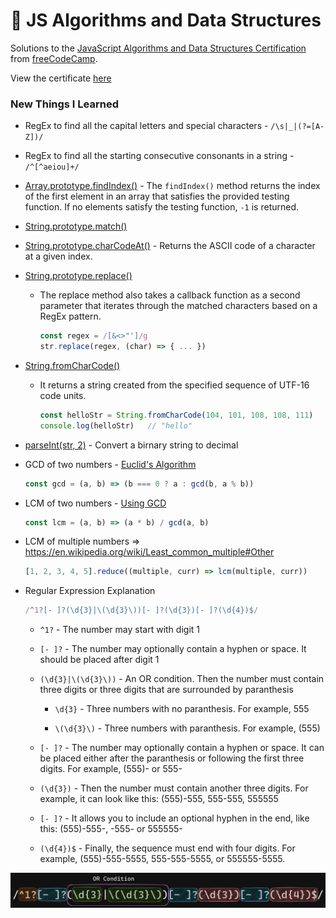 # 🚀 JS Algorithms and Data Structures

Solutions to the [JavaScript Algorithms and Data Structures Certification](https://www.freecodecamp.org/learn/javascript-algorithms-and-data-structures/) from [freeCodeCamp](https://www.freecodecamp.org/learn).

View the certificate [here](https://www.freecodecamp.org/certification/p.veerendranath/javascript-algorithms-and-data-structures)

### New Things I Learned
- RegEx to find all the capital letters and special characters - `/\s|_|(?=[A-Z])/`

- RegEx to find all the starting consecutive consonants in a string - `/^[^aeiou]+/`

- [Array.prototype.findIndex()](https://developer.mozilla.org/en-US/docs/Web/JavaScript/Reference/Global_Objects/Array/findIndex) - The `findIndex()` method returns the index of the first element in an array that satisfies the provided testing function. If no elements satisfy the testing function, `-1` is returned.

- [String.prototype.match()](https://developer.mozilla.org/en-US/docs/Web/JavaScript/Reference/Global_Objects/String/match)

- [String.prototype.charCodeAt()](https://developer.mozilla.org/en-US/docs/Web/JavaScript/Reference/Global_Objects/String/charCodeAt) - Returns the ASCII code of a character at a given index.

- [String.prototype.replace()](https://developer.mozilla.org/en-US/docs/Web/JavaScript/Reference/Global_Objects/String/replace)
    - The replace method also takes a callback function as a second parameter that iterates through the matched characters based on a RegEx pattern.
        ```js
        const regex = /[&<>"']/g
        str.replace(regex, (char) => { ... })
        ```
    
- [String.fromCharCode()](https://developer.mozilla.org/en-US/docs/Web/JavaScript/Reference/Global_Objects/String/fromCharCode)
    - It returns a string created from the specified sequence of UTF-16 code units.
        
        ```js
        const helloStr = String.fromCharCode(104, 101, 108, 108, 111)
        console.log(helloStr)   // "hello"
        ```
            


- [parseInt(str, 2)](https://developer.mozilla.org/en-US/docs/Web/JavaScript/Reference/Global_Objects/parseInt) - Convert a birnary string to decimal


- GCD of two numbers - [Euclid's Algorithm](https://en.wikipedia.org/wiki/Greatest_common_divisor#Euclid's_algorithm)
    
    ```js
    const gcd = (a, b) => (b === 0 ? a : gcd(b, a % b))
    ```
- LCM of two numbers - [Using GCD](https://en.wikipedia.org/wiki/Least_common_multiple#Using_the_greatest_common_divisor)
    
    ```js
    const lcm = (a, b) => (a * b) / gcd(a, b)
    ```
- LCM of multiple numbers => https://en.wikipedia.org/wiki/Least_common_multiple#Other
  
  ```js
  [1, 2, 3, 4, 5].reduce((multiple, curr) => lcm(multiple, curr))
  ```
  
- Regular Expression Explanation
    
    ```js
    /^1?[- ]?(\d{3}|\(\d{3}\))[- ]?(\d{3})[- ]?(\d{4})$/
    ```
    - `^1?` - The number may start with digit 1
    
    - `[- ]?` - The number may optionally contain a hyphen or space. It should be placed after digit 1
    
    - `(\d{3}|\(\d{3}\))` - An OR condition. Then the number must contain three digits or three digits that are surrounded by paranthesis
        
        - `\d{3}` - Three numbers with no paranthesis. For example, 555
        
        - `\(\d{3}\)` - Three numbers with paranthesis. For example, (555)
    
    - `[- ]?` - The number may optionally contain a hyphen or space. It can be placed either after the paranthesis or following the first three digits. For example, (555)- or 555-
    
    - `(\d{3})` - Then the number must contain another three digits. For example, it can look like this: (555)-555, 555-555, 555555
    
    - `[- ]?` - It allows you to include an optional hyphen in the end, like this: (555)-555-, -555- or 555555-
    
    - `(\d{4})$` - Finally, the sequence must end with four digits. For example, (555)-555-5555, 555-555-5555, or 555555-5555.
    
![Regular Expression](image.png)
